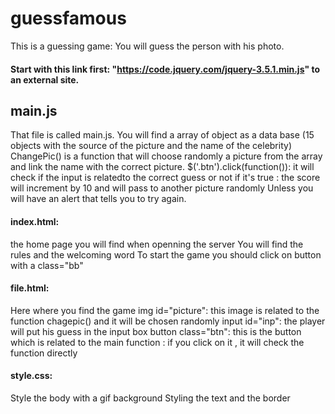 # guessfamous
This is a guessing game: You will guess the person with his photo.

#### Start with this link first:  "https://code.jquery.com/jquery-3.5.1.min.js"  to an external site.


## main.js
That file is called main.js. You will find a array of object as a data base (15 objects with the source of the picture and the name of the celebrity)
 ChangePic() is a function that will choose randomly a picture from the array and link the name with the correct picture.
  $('.btn').click(function()): it will check if the input is relatedto the correct guess or not 
  if it's true : the score will increment by 10 and will pass to another picture randomly
  Unless you will have an alert that tells you to try again.


#### index.html:
the home page you will find when openning the server 
You will find the rules and the welcoming word 
To start the game you should click on button  with a class="bb" 

 

#### file.html:
Here where you find the game 
img id="picture": this image is related to the function chagepic() and it will be chosen randomly
input id="inp": the player will put his guess in the input box
button class="btn": this is the button which is related to the main function : if you click on it , it will check the function directly 
 

#### style.css:
Style the body with a gif background 
Styling the text and the border

 
